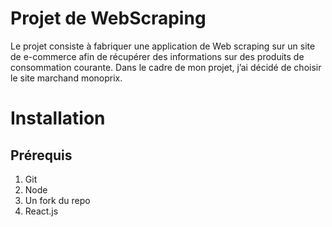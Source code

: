 # Projet de WebScraping 

Le projet consiste à fabriquer une application de Web scraping sur un site de e-commerce afin de récupérer des informations sur des produits de consommation courante. Dans le cadre de mon projet, j’ai décidé de choisir le site marchand monoprix.

# Installation

## Prérequis 

1. Git
2. Node
3. Un fork du repo
4. React.js
